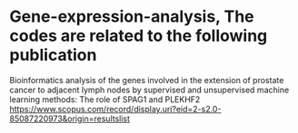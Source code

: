 # Gene-expression-analysis, The codes are related to the following publication

Bioinformatics analysis of the genes involved in the extension of prostate cancer to adjacent lymph nodes by supervised and unsupervised machine learning methods: The role of SPAG1 and PLEKHF2
https://www.scopus.com/record/display.uri?eid=2-s2.0-85087220973&origin=resultslist

